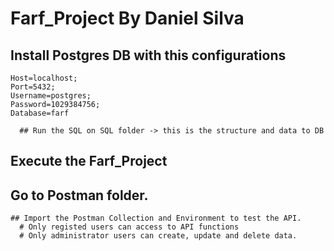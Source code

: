 # Farf_Project By Daniel Silva

  ## Install Postgres DB with this configurations
    Host=localhost;
    Port=5432;
    Username=postgres;
    Password=1029384756;
    Database=farf
      
      ## Run the SQL on SQL folder -> this is the structure and data to DB


  ## Execute the Farf_Project
  
  
  ## Go to Postman folder.
    ## Import the Postman Collection and Environment to test the API.       
      # Only registed users can access to API functions
      # Only administrator users can create, update and delete data.
